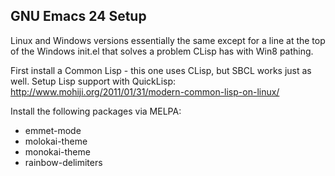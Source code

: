 ## GNU Emacs 24 Setup

Linux and Windows versions essentially the same except for a line at the top of the Windows init.el that solves a problem CLisp has with Win8 pathing.

First install a Common Lisp - this one uses CLisp, but SBCL works just as well. Setup Lisp support with QuickLisp: http://www.mohiji.org/2011/01/31/modern-common-lisp-on-linux/

Install the following packages via MELPA:

* emmet-mode
* molokai-theme
* monokai-theme
* rainbow-delimiters


